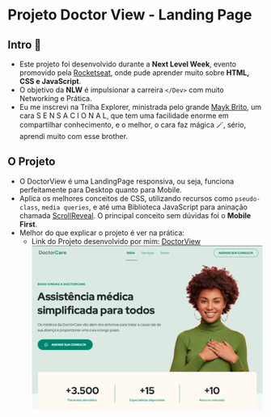 # Projeto Doctor View - Landing Page

## Intro :wave:

- Este projeto foi desenvolvido durante a **Next Level Week**, evento promovido pela [Rocketseat](https://www.rocketseat.com.br), onde pude aprender muito sobre **HTML, CSS e JavaScript**. 
- O objetivo da **NLW** é impulsionar a carreira `</Dev>` com muito Networking e Prática.
- Eu me inscrevi na Trilha Explorer, ministrada pelo grande [Mayk Brito](https://www.linkedin.com/in/maykbrito/?originalSubdomain=br), um cara S E N S A C I O N A L, que tem uma facilidade enorme em compartilhar conhecimento, e o melhor, o cara faz mágica :magic_wand:, sério, aprendi muito com esse brother.

## O Projeto

- O DoctorView é uma LandingPage responsiva, ou seja, funciona perfeitamente para Desktop quanto para Mobile.
- Aplica os melhores conceitos de CSS, utilizando recursos como `pseudo-class`, `media queries`, e até uma Biblioteca JavaScript para aninação chamada [ScrollReveal](http://scrollrevealjs.org/). O principal conceito sem dúvidas foi o **Mobile First**.
- Melhor do que explicar o projeto é ver na prática:
  - Link do Projeto desenvolvido por mim: [DoctorView](https://allanchazzy.github.io/NLW/)
  ![Project Cover](./Cover.png)
